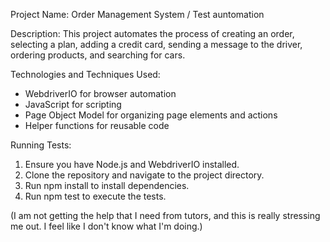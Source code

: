Project Name: Order Management System / Test auntomation

Description: This project automates the process of creating an order, selecting a plan, adding a credit card, sending a message to the driver, ordering products, and searching for cars.

Technologies and Techniques Used:

- WebdriverIO for browser automation
- JavaScript for scripting
- Page Object Model for organizing page elements and actions
- Helper functions for reusable code

Running Tests:

1. Ensure you have Node.js and WebdriverIO installed.
2. Clone the repository and navigate to the project directory.
3. Run npm install to install dependencies.
4. Run npm test to execute the tests.

(I am not getting the help that I need from tutors, and this is really stressing me out. I feel like I don't know what I'm doing.)
